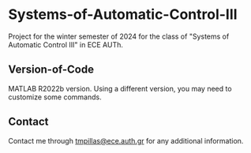 # Systems-of-Automatic-Control-III
Project for the winter semester of 2024 for the class of "Systems of Automatic Control III" in ECE AUTh.

## Version-of-Code
MATLAB R2022b version. Using a different version, you may need to customize some commands.

## Contact
Contact me through tmpillas@ece.auth.gr for any additional information.
